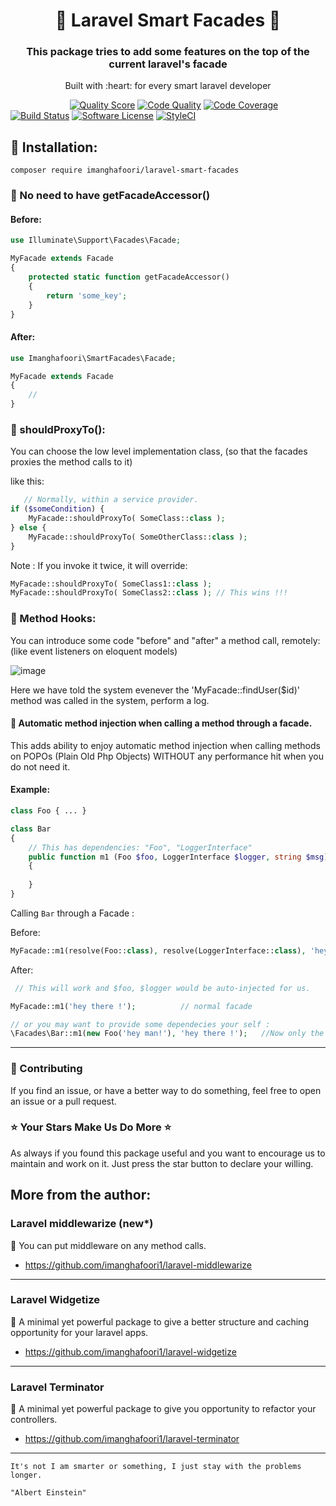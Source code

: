 <h1 align="center">
🍄 Laravel Smart Facades 🍄
</h1>
<h3 align="center">
This package tries to add some features on the top of the current laravel's facade
</h3>

<p align="center">
Built with :heart: for every smart laravel developer

</br>

&nbsp;&nbsp;&nbsp;&nbsp;&nbsp;&nbsp;&nbsp;
&nbsp;&nbsp;&nbsp;&nbsp;&nbsp;&nbsp;&nbsp;
&nbsp;&nbsp;&nbsp;&nbsp;&nbsp;&nbsp;&nbsp;
<a href="https://scrutinizer-ci.com/g/imanghafoori1/laravel-smart-facades"><img src="https://img.shields.io/scrutinizer/g/imanghafoori1/laravel-smart-facades.svg?style=flat-square" alt="Quality Score"></img></a>
[![Code Quality](https://scrutinizer-ci.com/g/imanghafoori1/laravel-smart-facades/badges/quality-score.png?b=master)](https://scrutinizer-ci.com/g/imanghafoori1/laravel-smart-facades/?branch=master)
[![Code Coverage](https://scrutinizer-ci.com/g/imanghafoori1/laravel-smart-facades/badges/coverage.png?b=master)](https://scrutinizer-ci.com/g/imanghafoori1/laravel-smart-facades/?branch=master)
[![Build Status](https://travis-ci.org/imanghafoori1/laravel-smart-facades.svg?branch=master)](https://travis-ci.org/imanghafoori1/laravel-smart-facades)
[![Software License](https://img.shields.io/badge/license-MIT-blue.svg?style=round-square)](LICENSE.md)
[![StyleCI](https://github.styleci.io/repos/166631643/shield?branch=master)](https://github.styleci.io/repos/166631643)
</p>





## :flashlight: Installation:

```
composer require imanghafoori/laravel-smart-facades
```


### :wrench: No need to have getFacadeAccessor()


#### Before:
```php
use Illuminate\Support\Facades\Facade;

MyFacade extends Facade
{
    protected static function getFacadeAccessor()
    {
        return 'some_key';
    }
}
```

#### After:
```php
use Imanghafoori\SmartFacades\Facade;

MyFacade extends Facade
{
    //
}
```


### :wrench: shouldProxyTo():

You can choose the low level implementation class, (so that the facades proxies the method calls to it)

like this:
```php
   // Normally, within a service provider.
if ($someCondition) {
    MyFacade::shouldProxyTo( SomeClass::class );
} else {
    MyFacade::shouldProxyTo( SomeOtherClass::class );
}
```

Note : If you invoke it twice, it will override:
```php
MyFacade::shouldProxyTo( SomeClass1::class );
MyFacade::shouldProxyTo( SomeClass2::class ); // This wins !!!
```


### :wrench: Method Hooks:

You can introduce some code "before" and "after" a method call, remotely: (like event listeners on eloquent models) 

![image](https://user-images.githubusercontent.com/6961695/71646327-f100db00-2cfb-11ea-9277-1271395efca0.png)

Here we have told the system evenever the 'MyFacade::findUser($id)' method was called in the system, perform a log.

#### :wrench: Automatic method injection when calling a method through a facade.

This adds ability to enjoy automatic method injection when calling methods on POPOs (Plain Old Php Objects) WITHOUT any performance hit when you do not need it.

#### Example:
```php
class Foo { ... }

class Bar
{
    // This has dependencies: "Foo", "LoggerInterface"
    public function m1 (Foo $foo, LoggerInterface $logger, string $msg)
    {
       
    }
}
```

Calling `Bar` through a Facade :

Before:
```php
MyFacade::m1(resolve(Foo::class), resolve(LoggerInterface::class), 'hey there !'); 
```

After:
```php
 // This will work and $foo, $logger would be auto-injected for us.

MyFacade::m1('hey there !');          // normal facade

// or you may want to provide some dependecies your self :
\Facades\Bar::m1(new Foo('hey man!'), 'hey there !');   //Now only the Logger is injected
```

--------------------

### :raising_hand: Contributing 
If you find an issue, or have a better way to do something, feel free to open an issue or a pull request.

### :star: Your Stars Make Us Do More :star:
As always if you found this package useful and you want to encourage us to maintain and work on it. Just press the star button to declare your willing.



## More from the author:


###  Laravel middlewarize (new*)

:gem: You can put middleware on any method calls.

- https://github.com/imanghafoori1/laravel-middlewarize

-----------------

### Laravel Widgetize

 :gem: A minimal yet powerful package to give a better structure and caching opportunity for your laravel apps.

- https://github.com/imanghafoori1/laravel-widgetize


-----------------

### Laravel Terminator

 :gem: A minimal yet powerful package to give you opportunity to refactor your controllers.

- https://github.com/imanghafoori1/laravel-terminator


----------------

<p align="center">
  
    It's not I am smarter or something, I just stay with the problems longer.
    
    "Albert Einstein"
    
</p>
